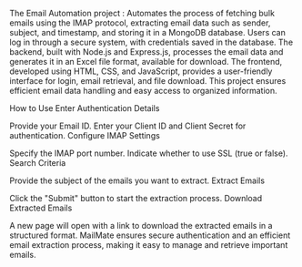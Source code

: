  The Email Automation project : Automates the process of fetching bulk emails using the IMAP protocol, extracting 
email data such as sender, subject, and timestamp, and storing it in a MongoDB database. Users can log in through a 
secure system, with credentials saved in the database. The backend, built with Node.js and Express.js, processes the 
email data and generates it in an Excel file format, available for download. The frontend, developed using HTML, 
CSS, and JavaScript, provides a user-friendly interface for login, email retrieval, and file download. This project 
ensures efficient email data handling and easy access to organized information.

How to Use
Enter Authentication Details

Provide your Email ID.
Enter your Client ID and Client Secret for authentication.
Configure IMAP Settings

Specify the IMAP port number.
Indicate whether to use SSL (true or false).
Search Criteria

Provide the subject of the emails you want to extract.
Extract Emails

Click the "Submit" button to start the extraction process.
Download Extracted Emails

A new page will open with a link to download the extracted emails in a structured format.
MailMate ensures secure authentication and an efficient email extraction process, making it easy to manage and retrieve important emails.
